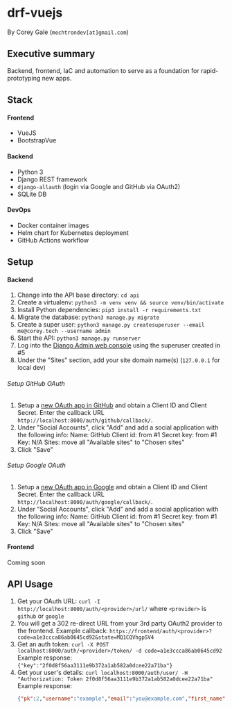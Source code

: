 # drf-vuejs

By Corey Gale (`mechtrondev[at]gmail.com`)

## Executive summary

Backend, frontend, IaC and automation to serve as a foundation for rapid-prototyping new apps.

## Stack

#### Frontend

- VueJS
- BootstrapVue

#### Backend

- Python 3
- Django REST framework
- `django-allauth` (login via Google and GitHub via OAuth2)
- SQLite DB

#### DevOps

- Docker container images
- Helm chart for Kubernetes deployment
- GitHub Actions workflow

## Setup

#### Backend

1. Change into the API base directory: `cd api`
1. Create a virtualenv: `python3 -m venv venv && source venv/bin/activate`
1. Install Python dependencies: `pip3 install -r requirements.txt`
1. Migrate the database: `python3 manage.py migrate`
1. Create a super user: `python3 manage.py createsuperuser --email me@corey.tech --username admin`
1. Start the API: `python3 manage.py runserver`
1. Log into the [Django Admin web console](http://localhost:8000/admin) using the superuser created in #5
1. Under the "Sites" section, add your site domain name(s) (`127.0.0.1` for local dev)

###### Setup GitHub OAuth

1. Setup a [new OAuth app in GitHub](https://github.com/settings/applications/new) and obtain a Client ID and Client Secret. Enter the callback URL `http://localhost:8000/auth/github/callback/`.
1. Under "Social Accounts", click "Add" and add a social application with the following info:
    Name: GitHub
    Client id: from #1
    Secret key: from #1
    Key: N/A
    Sites: move all "Available sites" to "Chosen sites"
1. Click "Save"

###### Setup Google OAuth

1. Setup a [new OAuth app in Google](https://developers.google.com/identity/sign-in/web/sign-in) and obtain a Client ID and Client Secret. Enter the callback URL `http://localhost:8000/auth/google/callback/`.
1. Under "Social Accounts", click "Add" and add a social application with the following info:
    Name: GitHub
    Client id: from #1
    Secret key: from #1
    Key: N/A
    Sites: move all "Available sites" to "Chosen sites"
1. Click "Save"

#### Frontend

Coming soon

## API Usage

1. Get your OAuth URL: `curl -I http://localhost:8000/auth/<provider>/url/` where `<provider>` is `github` or `google`
1. You will get a 302 re-direct URL from your 3rd party OAuth2 provider to the frontend. 
    Example callback: `https://frontend/auth/<provider>?code=a1e3ccca86ab0645cd92&state=MQ1CQVhgpSV4`
1. Get an auth token: `curl -X POST localhost:8000/auth/<provider>/token/ -d code=a1e3ccca86ab0645cd92`
    Example response: `{"key":"2f0d8f56aa3111e9b372a1ab582a0dcee22a71ba"}`
1. Get your user's details: `curl localhost:8000/auth/user/ -H "Authorization: Token 2f0d8f56aa3111e9b372a1ab582a0dcee22a71ba"`
    Example response:
    ```json
    {"pk":2,"username":"example","email":"you@example.com","first_name":"Example","last_name":"User"}
    ```
